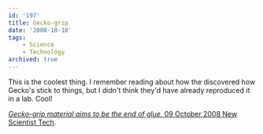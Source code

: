 ```yaml
---
id: '197'
title: Gecko-grip
date: '2008-10-10'
tags:
    - Science
    - Technology
archived: true
---
```


This is the coolest thing. I remember reading about how the discovered how
Gecko's stick to things, but I didn't think they'd have already reproduced it
in a lab. Cool!

[_Gecko-grip material aims to be the end of glue_, 09 October 2008 New Scientist Tech](http://technology.newscientist.com/article/dn14902-geckogrip-material-aims-to-be-the-end-of-glue.html?DCMP=ILC-hmts&nsref=news3_head_dn14902).
